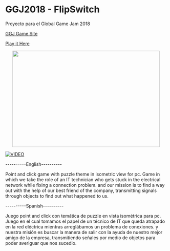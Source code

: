# GGJ2018 - FlipSwitch
Proyecto para el Global Game Jam 2018

[GGJ Game Site](https://globalgamejam.org/2018/games/flip-switch)

[Play it Here](https://ggj.s3.amazonaws.com/games/2018/01/223145/exec/_u25A/flip%20switch.zip)

<p align="center">
  <img width="460" height="300" src="https://ggj.s3.amazonaws.com/styles/game_sidebar__wide/game/featured_image/05_0.png?itok=ZqHszlFl&timestamp=1517172607">
</p>


[![VIDEO](https://img.youtube.com/vi/3Db9dKp620T8I/0.jpg)](https://www.youtube.com/watch?v=3Db9dKp620T8I)

----------English---------- 

Point and click game with puzzle theme in isometric view for pc. Game in which we take the role of an IT technician who gets stuck in the electrical network while fixing a connection problem. and our mission is to find a way out with the help of our best friend of the company, transmitting signals through objects to find out what happened to us.
 
----------Spanish---------- 

Juego point and click con temática de puzzle en vista isométrica para pc. Juego en el cual tomamos el papel de un técnico de IT que queda atrapado en la red eléctrica mientras arreglábamos un problema de conexiones. y nuestra misión es buscar la manera de salir con la ayuda de nuestro mejor amigo de la empresa, transmitiendo señales por medio de objetos para poder averiguar que nos sucedio. 
